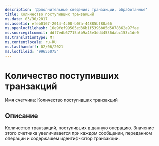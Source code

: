 ```yaml
---
description: 'Дополнительные сведения: транзакции, обработанные'
title: Количество поступивших транзакций
ms.date: 03/30/2017
ms.assetid: efeb0167-2014-4c08-b07a-44885bf80a66
ms.openlocfilehash: 16e9fef99505ed36b1f5396b05d5078362a97fae
ms.sourcegitcommit: ddf7edb67715a5b9a45e3dd44536dabc153c1de0
ms.translationtype: MT
ms.contentlocale: ru-RU
ms.lasthandoff: 02/06/2021
ms.locfileid: "99655075"
---
```

# <a name="transactions-flowed"></a>Количество поступивших транзакций

Имя счетчика: Количество поступивших транзакций  
  
## <a name="description"></a>Описание  

 Количество транзакций, поступивших в данную операцию. Значение этого счетчика увеличивается при каждом сообщении, переданном операции и содержащем идентификатор транзакции.

